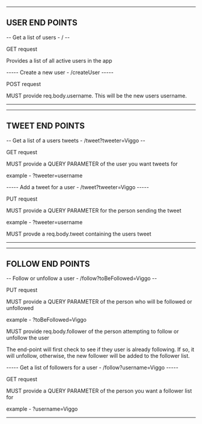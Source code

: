 --------------------------------------------------
USER END POINTS 
--------------------------------------------------
-- Get a list of users - / --

GET request

Provides a list of all active users in the app

----- Create a new user - /createUser -----

POST request

MUST provide req.body.username. This will be the new users username.

--------------------------------------------------



--------------------------------------------------
TWEET END POINTS 
--------------------------------------------------
-- Get a list of a users tweets - /tweet?tweeter=Viggo --

GET request

MUST provide a QUERY PARAMETER of the user you want tweets for

example - ?tweeter=username


----- Add a tweet for a user - /tweet?tweeter=Viggo -----

PUT request

MUST provide a QUERY PARAMETER for the person sending the tweet

example - ?tweeter=username

MUST provde a req.body.tweet containing the users tweet

--------------------------------------------------



--------------------------------------------------
FOLLOW END POINTS
--------------------------------------------------
-- Follow or unfollow a user - /follow?toBeFollowed=Viggo --

PUT request

MUST provide a QUERY PARAMETER of the person who will be followed or unfollowed

example - ?toBeFollowed=Viggo

MUST provide req.body.follower of the person attempting to follow or unfollow the user

The end-point will first check to see if they user is already following. If so, it will unfollow, otherwise, the new follower will be added to the follower list.


----- Get a list of followers for a user - /follow?username=Viggo -----

GET request 

MUST provide a QUERY PARAMETER of the person you want a follower list for

example - ?username=Viggo

--------------------------------------------------
